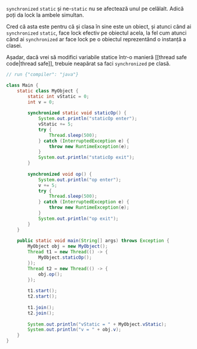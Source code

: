 `synchronized` `static` și ne-`static` nu se afectează unul pe celălalt. Adică poți da lock la ambele simultan.

Cred că asta este pentru că și clasa în sine este un obiect, și atunci când ai `synchronized` `static`, face lock efectiv pe obiectul acela, la fel cum atunci când ai `synchronized` ar face lock pe o obiectul reprezentând o instanță a clasei.

Așadar, dacă vrei să modifici variabile statice într-o manieră [[thread safe code|thread safe]], trebuie neapărat sa faci `synchronized` pe clasă.

```java
// run {"compiler": "java"}

class Main {  
    static class MyObject {  
        static int vStatic = 0;  
        int v = 0;  
  
        synchronized static void staticOp() {  
            System.out.println("staticOp enter");  
            vStatic += 5;  
            try {  
                Thread.sleep(500);  
            } catch (InterruptedException e) {  
                throw new RuntimeException(e);  
            }  
            System.out.println("staticOp exit");  
        }  
  
        synchronized void op() {  
            System.out.println("op enter");  
            v += 5;  
            try {  
                Thread.sleep(500);  
            } catch (InterruptedException e) {  
                throw new RuntimeException(e);  
            }  
            System.out.println("op exit");  
        }  
    }  
  
    public static void main(String[] args) throws Exception {  
        MyObject obj = new MyObject();  
        Thread t1 = new Thread(() -> {  
            MyObject.staticOp();  
        });  
        Thread t2 = new Thread(() -> {  
            obj.op();  
        });  
  
        t1.start();  
        t2.start();  
  
        t1.join();  
        t2.join();  
  
        System.out.println("vStatic = " + MyObject.vStatic);  
        System.out.println("v = " + obj.v);  
    }  
}
```
